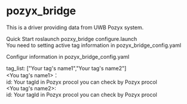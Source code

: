 # pozyx_bridge
This is a driver providing data from UWB Pozyx system. 

Quick Start 
roslaunch pozxy_bridge configure.launch  
You need to setting active tag information in pozyx_bridge_config.yaml  

Configur information in pozyx_bridge_config.yaml  

tag_list: ["Your tag's name1","Your tag's name2"]  
<You tag's name1>：  
id: Your tagId in Pozyx procol you can check by Pozyx procol   
<You tag's name2>:    
id: Your tagId in Pozyx procol you can check by Pozyx procol  
